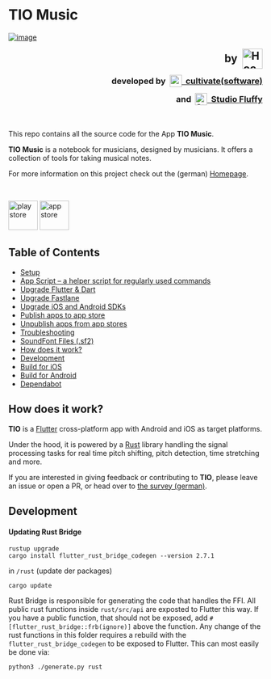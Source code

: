 # TIO Music

[![image](https://www.hfm-nuernberg.de/fileadmin/_processed_/2/1/csm_RELEVEL_TIO_Music_App_3125e78a17.webp)](https://www.hfm-nuernberg.de/forschung-innovation/relevel/tio-music)

<h2 style='display: flex; justify-content: end; align-items: center; margin: 0'>
  by
  &nbsp;
  <a href="https://www.hfm-nuernberg.de/">
    <img
        src="https://www.hfm-nuernberg.de/typo3conf/ext/threeme/Resources/Public/Images/Logo/HFM-Logo.svg"
        alt="Hochschule für Musik Nürnberg"
        height="40px" />
  </a>
</h2>

<h3 style='display: flex; justify-content: end; align-items: center; margin: 12px 0;'>
  developed by
  &nbsp; 
  <a href="https://cultivate.software" style='display: flex; align-items: center;'>
    <img
        src="https://cultivate.software/wp-content/uploads/2022/11/icon-primary-transparent_500.png" 
        alt="cultivate GmbH"
        height="24px"
    />
    &nbsp;
    cultivate(software)
  </a>
</h3>

<h3 style='display: flex; justify-content: end; align-items: center; margin: 12px 0 48px;'>
  and
  &nbsp;
  <a href="https://studiofluffy.de/" style='display: flex; align-items: center;'>
    <img
        src="https://i0.wp.com/studiofluffy.de/wp-content/uploads/2022/11/fluffy-logo-o.png?fit=200%2C200&ssl=1" 
        alt="Studio Fluffy"
        height="24px"
    />
    &nbsp;
    Studio Fluffy
  </a>
</h3>

This repo contains all the source code for the App **TIO Music**.

**TIO Music** is a notebook for musicians, designed by musicians. It offers a collection of tools for taking musical notes.

For more information on this project check out the (german) [Homepage](https://www.hfm-nuernberg.de/forschung-innovation/relevel/tio-music).

<br/>

[<img src="https://github.com/user-attachments/assets/d36e9c5a-84cf-4e23-a5b0-a30f45bf6a06" alt="play store" height="58px"/>](https://play.google.com/store/apps/details?id=com.studiofluffy.tonica)
[<img src="https://github.com/user-attachments/assets/5be14e4f-078e-4ea4-b560-56b3be98d72f" alt="app store" height="58px"/>](https://apps.apple.com/us/app/tio-music/id6477820301?ign-itscg=30200&ign-itsct=apps_box_link)

## Table of Contents

- [Setup](docs/setup.md)
- [App Script – a helper script for regularly used commands](docs/app-script.md)
- [Upgrade Flutter & Dart](docs/upgrade-flutter-dart.md)
- [Upgrade Fastlane](docs/upgrade-fastlane.md)
- [Upgrade iOS and Android SDKs](docs/upgrade-ios-android-sdks.md)
- [Publish apps to app store](docs/publish-apps-to-app-stores.md)
- [Unpublish apps from app stores](docs/unpublish-apps-from-app-stores.md)
- [Troubleshooting](docs/troubleshooting.md)
- [SoundFont Files (.sf2)](docs/soundfont.md)
- [How does it work?](#how-does-it-work)
- [Development](#development)
- [Build for iOS](#build-for-ios)
- [Build for Android](#build-for-android)
- [Dependabot](docs/dependabot.md)

## How does it work?

**TIO** is a [Flutter](https://flutter.dev/) cross-platform app with Android and iOS as target platforms.

Under the hood, it is powered by a [Rust](https://www.rust-lang.org/) library handling the signal processing tasks for real time pitch shifting, pitch detection, time stretching and more.

If you are interested in giving feedback or contributing to **TIO**, please leave an issue or open a PR, or head over to [the survey (german)](https://cloud9.evasys.de/hfmn/online.php?p=Q2TYV).

## Development

#### Updating Rust Bridge

```
rustup upgrade
cargo install flutter_rust_bridge_codegen --version 2.7.1
```

in `/rust` (update der packages)

```
cargo update
```

Rust Bridge is responsible for generating the code that handles the FFI. All public rust functions inside `rust/src/api` are exposted to Flutter this way. If you have a public function, that should not be exposed, add `#[flutter_rust_bridge::frb(ignore)]` above the function. Any change of the rust functions in this folder requires a rebuild with the `flutter_rust_bridge_codegen` to be exposed to Flutter. This can most easily be done via:

```
python3 ./generate.py rust
```
